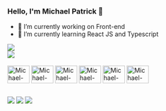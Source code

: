 ### Hello, I'm Michael Patrick 👋

- 🔭 I’m currently working on Front-end
- 🌱 I’m currently learning React JS and Typescript

<div>
  <a></a>
  <img height:"180em" src="https://github-readme-stats.vercel.app/api?username=mpr1610&theme=react&show_icons=true" />
  <br>
  <img src="https://github-readme-stats.vercel.app/api/top-langs/?username=mpr1610&theme=react&layout=compact" />
</div>

<div style="display: inline_block"><br>

<img align="center" alt="Michael-PHP" height="40" width="50"  src="https://cdn.jsdelivr.net/gh/devicons/devicon/icons/php/php-original.svg" />
<img align="center" alt="Michael-PHP" height="40" width="50"  src="https://cdn.jsdelivr.net/gh/devicons/devicon/icons/react/react-original.svg" />
<img align="center" alt="Michael-PHP" height="40" width="50"  src="https://cdn.jsdelivr.net/gh/devicons/devicon/icons/javascript/javascript-original.svg" />
<img align="center" alt="Michael-HTML5" height="40" width="50"  src="https://cdn.jsdelivr.net/gh/devicons/devicon/icons/html5/html5-original.svg" />
<img align="center" alt="Michael-CSS" height="40" width="50"  src="https://cdn.jsdelivr.net/gh/devicons/devicon/icons/css3/css3-original.svg" />
<img align="center" alt="Michael-MySql" height="40" width="50"  src="https://cdn.jsdelivr.net/gh/devicons/devicon/icons/mysql/mysql-original.svg" />


</div>

##
<div>
  <a href="mailto:michaelpr16@live.com"><img  src="https://img.shields.io/badge/Gmail-D14836?style=for-the-badge&logo=gmail&logoColor=white" /></a>
  <a href="https://www.instagram.com/the_michaels__/"><img  src="https://img.shields.io/badge/Instagram-E4405F?style=for-the-badge&logo=instagram&logoColor=white"/></a>
  <a href="https://www.linkedin.com/in/michael-patrick-aaab0572/"><img  src= "https://img.shields.io/badge/LinkedIn-0077B5?style=for-the-badge&logo=linkedin&logoColor=white"/></a>
</div>
